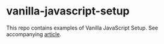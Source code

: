 # vanilla-javascript-setup
This repo contains examples of Vanilla JavaScript Setup.
See accompanying [article](https://spaghetticodejungle.com/easy-setup-for-vanilla-javascript-development/).
